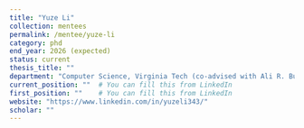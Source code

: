 ```yaml
---
title: "Yuze Li"
collection: mentees
permalink: /mentee/yuze-li
category: phd
end_year: 2026 (expected)
status: current
thesis_title: ""
department: "Computer Science, Virginia Tech (co-advised with Ali R. Butt)"
current_position: ""  # You can fill this from LinkedIn
first_position: ""    # You can fill this from LinkedIn
website: "https://www.linkedin.com/in/yuzeli343/"
scholar: ""
---
```

